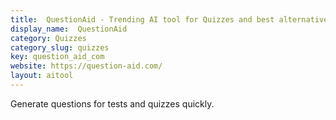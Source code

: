 ```yaml
---
title:  QuestionAid - Trending AI tool for Quizzes and best alternatives
display_name:  QuestionAid
category: Quizzes
category_slug: quizzes
key: question_aid_com
website: https://question-aid.com/
layout: aitool
---
```


Generate questions for tests and quizzes quickly.
